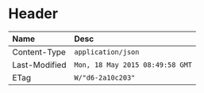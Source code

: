 # Header

| Name | Desc |
|:-------|:-----------|
| Content-Type | `application/json` |
| Last-Modified | `Mon, 18 May 2015 08:49:58 GMT` |
| ETag | `W/"d6-2a10c203"` |

